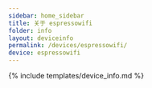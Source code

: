 ```yaml
---
sidebar: home_sidebar
title: 关于 espressowifi
folder: info
layout: deviceinfo
permalink: /devices/espressowifi/
device: espressowifi
---
```

{% include templates/device_info.md %}
